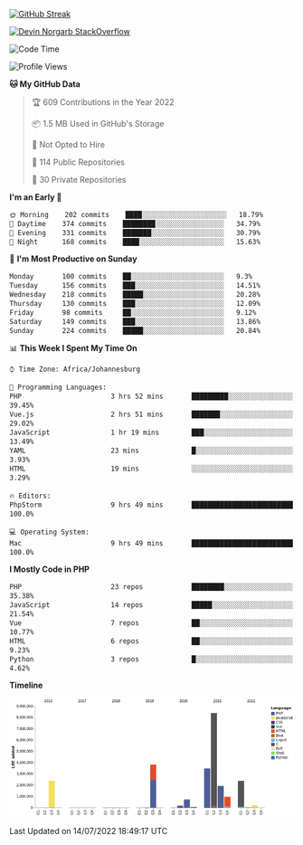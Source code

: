 
[![GitHub Streak](http://github-readme-streak-stats.herokuapp.com?user=DevinNorgarb&date_format=M%20j%5B%2C%20Y%5D)](https://git.io/streak-stats)


[![Devin Norgarb StackOverflow](https://github-readme-stackoverflow.vercel.app/?userID=4993755)](https://stackoverflow.com/users/4993755/devin-norgarb)

<!--START_SECTION:waka-->
![Code Time](http://img.shields.io/badge/Code%20Time-0%20secs-blue)

![Profile Views](http://img.shields.io/badge/Profile%20Views-3-blue)

**🐱 My GitHub Data** 

> 🏆 609 Contributions in the Year 2022
 > 
> 📦 1.5 MB Used in GitHub's Storage 
 > 
> 🚫 Not Opted to Hire
 > 
> 📜 114 Public Repositories 
 > 
> 🔑 30 Private Repositories  
 > 
**I'm an Early 🐤** 

```text
🌞 Morning    202 commits    ████░░░░░░░░░░░░░░░░░░░░░   18.79% 
🌆 Daytime    374 commits    ████████░░░░░░░░░░░░░░░░░   34.79% 
🌃 Evening    331 commits    ███████░░░░░░░░░░░░░░░░░░   30.79% 
🌙 Night      168 commits    ████░░░░░░░░░░░░░░░░░░░░░   15.63%

```
📅 **I'm Most Productive on Sunday** 

```text
Monday       100 commits    ██░░░░░░░░░░░░░░░░░░░░░░░   9.3% 
Tuesday      156 commits    ███░░░░░░░░░░░░░░░░░░░░░░   14.51% 
Wednesday    218 commits    █████░░░░░░░░░░░░░░░░░░░░   20.28% 
Thursday     130 commits    ███░░░░░░░░░░░░░░░░░░░░░░   12.09% 
Friday       98 commits     ██░░░░░░░░░░░░░░░░░░░░░░░   9.12% 
Saturday     149 commits    ███░░░░░░░░░░░░░░░░░░░░░░   13.86% 
Sunday       224 commits    █████░░░░░░░░░░░░░░░░░░░░   20.84%

```


📊 **This Week I Spent My Time On** 

```text
⌚︎ Time Zone: Africa/Johannesburg

💬 Programming Languages: 
PHP                      3 hrs 52 mins       █████████░░░░░░░░░░░░░░░░   39.45% 
Vue.js                   2 hrs 51 mins       ███████░░░░░░░░░░░░░░░░░░   29.02% 
JavaScript               1 hr 19 mins        ███░░░░░░░░░░░░░░░░░░░░░░   13.49% 
YAML                     23 mins             █░░░░░░░░░░░░░░░░░░░░░░░░   3.93% 
HTML                     19 mins             ░░░░░░░░░░░░░░░░░░░░░░░░░   3.29%

🔥 Editors: 
PhpStorm                 9 hrs 49 mins       █████████████████████████   100.0%

💻 Operating System: 
Mac                      9 hrs 49 mins       █████████████████████████   100.0%

```

**I Mostly Code in PHP** 

```text
PHP                      23 repos            ████████░░░░░░░░░░░░░░░░░   35.38% 
JavaScript               14 repos            █████░░░░░░░░░░░░░░░░░░░░   21.54% 
Vue                      7 repos             ██░░░░░░░░░░░░░░░░░░░░░░░   10.77% 
HTML                     6 repos             ██░░░░░░░░░░░░░░░░░░░░░░░   9.23% 
Python                   3 repos             █░░░░░░░░░░░░░░░░░░░░░░░░   4.62%

```


**Timeline**

![Chart not found](https://raw.githubusercontent.com/DevinNorgarb/DevinNorgarb/main/charts/bar_graph.png) 


 Last Updated on 14/07/2022 18:49:17 UTC
<!--END_SECTION:waka-->

